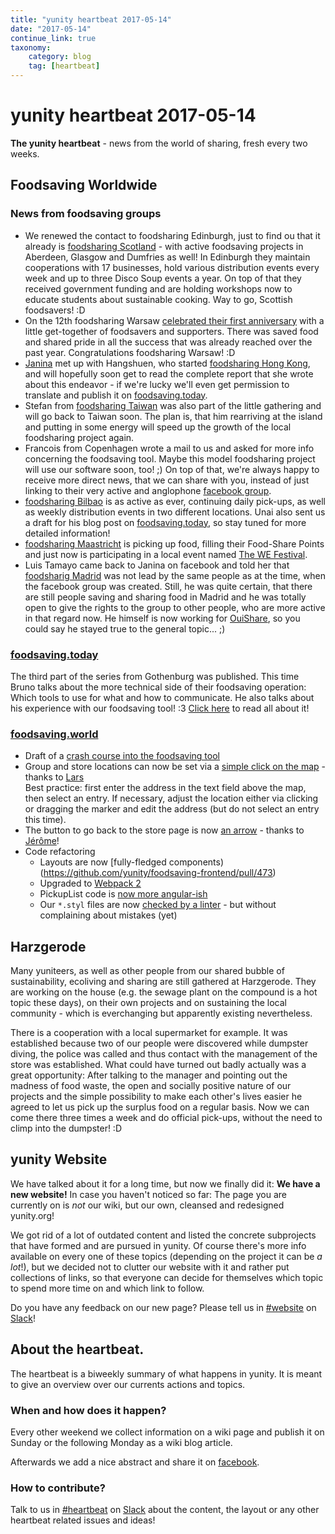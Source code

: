 ```yaml
---
title: "yunity heartbeat 2017-05-14"
date: "2017-05-14"
continue_link: true
taxonomy:
    category: blog
    tag: [heartbeat]
---
```


# yunity heartbeat 2017-05-14

**The yunity heartbeat** - news from the world of sharing, fresh every two weeks.

## Foodsaving Worldwide

### News from foodsaving groups 

* We renewed the contact to foodsharing Edinburgh, just to find ou that it already is [foodsharing Scotland](http://www.foodsharing.scot/) - with active foodsaving projects in Aberdeen, Glasgow and Dumfries as well! In Edinburgh they maintain cooperations with 17 businesses, hold various distribution events every week and up to three Disco Soup events a year. On top of that they received government funding and are holding workshops now to educate students about sustainable cooking. Way to go, Scottish foodsavers! :D
* On the 12th foodsharing Warsaw [celebrated their first anniversary](https://www.facebook.com/events/129721877573917/) with a little get-together of foodsavers and supporters. There was saved food and shared pride in all the success that was already reached over the past year. Congratulations foodsharing Warsaw! :D
* [Janina](https://yunity.atlassian.net/wiki/spaces/~Janina) met up with Hangshuen, who started [foodsharing Hong Kong](https://www.facebook.com/foodsharinghk/), and will hopefully soon get to read the complete report that she wrote about this endeavor - if we're lucky we'll even get permission to translate and publish it on [foodsaving.today](https://foodsaving.today).
* Stefan from [foodsharing Taiwan](https://www.facebook.com/foodsharingtaiwan/) was also part of the little gathering and will go back to Taiwan soon. The plan is, that him rearriving at the island and putting in some energy will speed up the growth of the local foodsharing project again.
* Francois from Copenhagen wrote a mail to us and asked for more info concerning the foodsaving tool. Maybe this model foodsharing project will use our software soon, too! ;) On top of that, we're always happy to receive more direct news, that we can share with you, instead of just linking to their very active and anglophone [facebook group](https://www.facebook.com/groups/foodsharingcopenhagen/).
* [foodsharing Bilbao](https://www.facebook.com/groups/1853289058224368/) is as active as ever, continuing daily pick-ups, as well as weekly distribution events in two different locations. Unai also sent us a draft for his blog post on [foodsaving.today](https://foodsaving.today), so stay tuned for more detailed information!
* [foodsharing Maastricht](https://www.facebook.com/FoodSharingMaastricht/) is picking up food, filling their Food-Share Points and just now is participating in a local event named [The WE Festival](https://www.facebook.com/events/236869946766836/).
* Luis Tamayo came back to Janina on facebook and told her that [foodsharig Madrid](https://www.facebook.com/groups/721992124580044/) was not lead by the same people as at the time, when the facebook group was created. Still, he was quite certain, that there are still people saving and sharing food in Madrid and he was totally open to give the rights to the group to other people, who are more active in that regard now. He himself is now working for [OuiShare](http://ouishare.net/en), so you could say he stayed true to the general topic... ;)

### [foodsaving.today](https://foodsaving.today)

The third part of the series from Gothenburg was published. This time Bruno talks about the more technical side of their foodsaving operation: Which tools to use for what and how to communicate. He also talks about his experience with our foodsaving tool! :3 [Click here](https://foodsaving.today/en/blog/2017/04/27/foodsharing-gothenburg-part3) to read all about it!

### [foodsaving.world](https://foodsaving.world)

- Draft of a [crash course into the foodsaving tool](https://github.com/yunity/foodsaving-docs/blob/master/foodsaving-tool-intro/README.md)
- Group and store locations can now be set via a [simple click on the map](https://github.com/yunity/foodsaving-frontend/pull/441) - thanks to [Lars](https://github.com/D0nPiano)  
Best practice: first enter the address in the text field above the map, then select an entry. If necessary, adjust the location either via clicking or dragging the marker and edit the address (but do not select an entry this time).
- The button to go back to the store page is now [an arrow](https://github.com/yunity/foodsaving-frontend/pull/481) - thanks to [Jérôme](https://github.com/jeromechrist)!
- Code refactoring
  - Layouts are now [fully-fledged components)(https://github.com/yunity/foodsaving-frontend/pull/473)
  - Upgraded to [Webpack 2](https://github.com/yunity/foodsaving-frontend/pull/491)
  - PickupList code is [now more angular-ish](https://github.com/yunity/foodsaving-frontend/pull/420)
  - Our `*.styl` files are now [checked by a linter](https://github.com/yunity/foodsaving-frontend/pull/493) - but without complaining about mistakes (yet)

## Harzgerode

Many yuniteers, as well as other people from our shared bubble of sustainability, ecoliving and sharing are still gathered at Harzgerode. They are working on the house (e.g. the sewage plant on the compound is a hot topic these days), on their own projects and on sustaining the local community - which is everchanging but apparently existing nevertheless.

There is a cooperation with a local supermarket for example. It was established because two of our people were discovered while dumpster diving, the police was called and thus contact with the management of the store was established. What could have turned out badly actually was a great opportunity: After talking to the manager and pointing out the madness of food waste, the open and socially positive nature of our projects and the simple possibility to make each other's lives easier he agreed to let us pick up the surplus food on a regular basis. Now we can come there three times a week and do official pick-ups, without the need to climp into the dumpster! :D

## yunity Website

We have talked about it for a long time, but now we finally did it: **We have a new website!**
In case you haven't noticed so far: The page you are currently on is *not* our wiki, but our own, cleansed and redesigned yunity.org!

We got rid of a lot of outdated content and listed the concrete subprojects that have formed and are pursued in yunity. Of course there's more info available on every one of these topics (depending on the project it can be *a lot*!), but we decided not to clutter our website with it and rather put collections of links, so that everyone can decide for themselves which topic to spend more time on and which link to follow.

Do you have any feedback on our new page? Please tell us in [#website](https://yunity.slack.com/messages/C0FPKA5U2/) on [Slack](https://slackin.yunity.org/)!

## About the heartbeat.

The heartbeat is a biweekly summary of what happens in yunity. It is meant to give an overview over our currents actions and topics.

### When and how does it happen?

Every other weekend we collect information on a wiki page and publish it on Sunday or the following Monday as a wiki blog article.

Afterwards we add a nice abstract and share it on [facebook](https://www.facebook.com/yunity.org/).

### How to contribute?

Talk to us in [#heartbeat](https://yunity.slack.com/messages/heartbeat/) on [Slack](https://slackin.yunity.org) about the content, the layout or any other heartbeat related issues and ideas!
